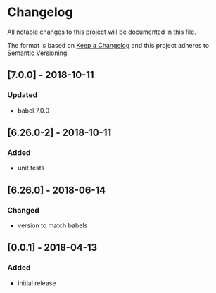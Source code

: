 # Changelog

All notable changes to this project will be documented in this file.

The format is based on [Keep a Changelog](http://keepachangelog.com/en/1.0.0/)
and this project adheres to [Semantic Versioning](http://semver.org/spec/v2.0.0.html).

## [7.0.0] - 2018-10-11
### Updated
* babel 7.0.0

## [6.26.0-2] - 2018-10-11
### Added
* unit tests

## [6.26.0] - 2018-06-14
### Changed
* version to match babels

## [0.0.1] - 2018-04-13
### Added
* initial release
